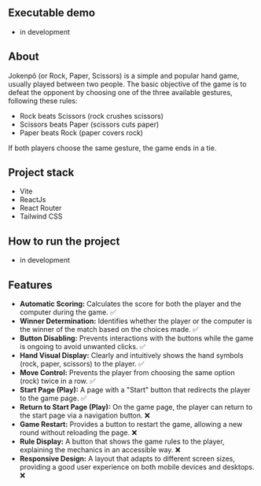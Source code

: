 ## Executable demo
- in development

## About
Jokenpô (or Rock, Paper, Scissors) is a simple and popular hand game, usually played between two people. The basic objective of the game is to defeat the opponent by choosing one of the three available gestures, following these rules:

- Rock beats Scissors (rock crushes scissors)
- Scissors beats Paper (scissors cuts paper)
- Paper beats Rock (paper covers rock)

If both players choose the same gesture, the game ends in a tie.

## Project stack
- Vite
- ReactJs
- React Router
- Tailwind CSS

## How to run the project
- in development

## Features
- **Automatic Scoring:** Calculates the score for both the player and the computer during the game. :white_check_mark:
- **Winner Determination:** Identifies whether the player or the computer is the winner of the match based on the choices made. :white_check_mark:
- **Button Disabling:** Prevents interactions with the buttons while the game is ongoing to avoid unwanted clicks. :white_check_mark:
- **Hand Visual Display:** Clearly and intuitively shows the hand symbols (rock, paper, scissors) to the player. :white_check_mark:
- **Move Control:** Prevents the player from choosing the same option (rock) twice in a row. :white_check_mark:
- **Start Page (Play):** A page with a "Start" button that redirects the player to the game page. :white_check_mark:
- **Return to Start Page (Play):** On the game page, the player can return to the start page via a navigation button. :x:
- **Game Restart:** Provides a button to restart the game, allowing a new round without reloading the page. :x:
- **Rule Display:** A button that shows the game rules to the player, explaining the mechanics in an accessible way. :x:
- **Responsive Design:** A layout that adapts to different screen sizes, providing a good user experience on both mobile devices and desktops. :x: